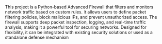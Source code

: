 This project is a Python-based Advanced Firewall that filters and monitors network traffic based on custom rules. It allows users to define packet filtering policies, block malicious IPs, and prevent unauthorized access. The firewall supports deep packet inspection, logging, and real-time traffic analysis, making it a powerful tool for securing networks. Designed for flexibility, it can be integrated with existing security solutions or used as a standalone defense mechanism
